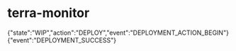 # terra-monitor

{"state":"WIP","action":"DEPLOY","event":"DEPLOYMENT_ACTION_BEGIN"}
{"event":"DEPLOYMENT_SUCCESS"}
